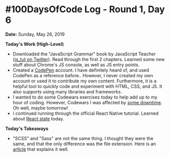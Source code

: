 # #100DaysOfCode Log - Round 1, Day 6

**Date:** Sunday, May 26, 2019


**Today's Work (High-Level)**
- Downloaded the "JavaScript Grammar" book by JavaScript Teacher ([js_tut on Twitter](https://twitter.com/js_tut)). Read through the first 2 chapters. Learned some new stuff about Chrome's JS console, as well as JS entry points.
- Created a [CodePen](https://codepen.io/) account. I have definitely heard of, and used CodePen as a reference before.. However, I never created my own account or used it to contribute my own content. Furthermore, it is a helpful tool to quickly code and experiment with HTML, CSS, and JS. It also supports using many libraries and frameworks.
- I wanted to do some Codewars exercises today to help add up to my hour of coding. However, Codewars I was affected by [some downtime](https://www.dropbox.com/s/rd8fbkbiytzt1w2/Screenshot%202019-05-26%2020.53.55.png?dl=0). Oh well, maybe tomorrow!
- I continued running through the official React Native tutorial. Learned about [React state](https://facebook.github.io/react-native/docs/state) today.

**Today's Takeaways**
- "SCSS" and "Sass" are not the same thing. I thought they were the same, and that the only difference was the file extension. Here is an [article](http://thesassway.com/editorial/sass-vs-scss-which-syntax-is-better) that explains it well.
